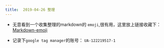 ```yaml
---
title:  2019-04-26 整理
---
```


- 无意看到一个收集整理的markdown的 `emoji`,很有用，这里放上链接收藏下：
[Markdown-emoji](https://github.com/ikatyang/emoji-cheat-sheet)

- 记录下`google tag manager`的账号： `UA-122219517-1`
